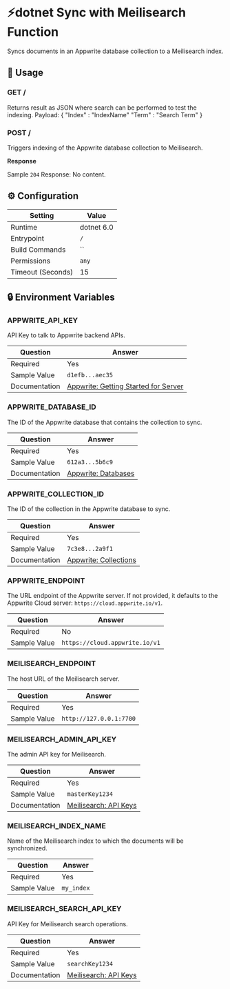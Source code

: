 # ⚡dotnet Sync with Meilisearch Function

Syncs documents in an Appwrite database collection to a Meilisearch index.

## 🧰 Usage

### GET /

Returns result as JSON where search can be performed to test the indexing.
Payload:
{
	"Index" : "IndexName"
	"Term" : "Search Term"
}

### POST /

Triggers indexing of the Appwrite database collection to Meilisearch.

**Response**

Sample `204` Response: No content.

## ⚙️ Configuration

| Setting           | Value         |
| ----------------- | ------------- |
| Runtime           | dotnet 6.0   |
| Entrypoint        | `/` |
| Build Commands    | `` |
| Permissions       | `any`         |
| Timeout (Seconds) | 15            |

## 🔒 Environment Variables

### APPWRITE_API_KEY

API Key to talk to Appwrite backend APIs.

| Question      | Answer                                                                                             |
| ------------- | -------------------------------------------------------------------------------------------------- |
| Required      | Yes                                                                                                |
| Sample Value  | `d1efb...aec35`                                                                                    |
| Documentation | [Appwrite: Getting Started for Server](https://appwrite.io/docs/getting-started-for-server#apiKey) |

### APPWRITE_DATABASE_ID

The ID of the Appwrite database that contains the collection to sync.

| Question      | Answer                                                    |
| ------------- | --------------------------------------------------------- |
| Required      | Yes                                                       |
| Sample Value  | `612a3...5b6c9`                                           |
| Documentation | [Appwrite: Databases](https://appwrite.io/docs/databases) |

### APPWRITE_COLLECTION_ID

The ID of the collection in the Appwrite database to sync.

| Question      | Answer                                                        |
| ------------- | ------------------------------------------------------------- |
| Required      | Yes                                                           |
| Sample Value  | `7c3e8...2a9f1`                                               |
| Documentation | [Appwrite: Collections](https://appwrite.io/docs/databases#collection) |

### APPWRITE_ENDPOINT

The URL endpoint of the Appwrite server. If not provided, it defaults to the Appwrite Cloud server: `https://cloud.appwrite.io/v1`.

| Question     | Answer                         |
| ------------ | ------------------------------ |
| Required     | No                             |
| Sample Value | `https://cloud.appwrite.io/v1` |

### MEILISEARCH_ENDPOINT

The host URL of the Meilisearch server.

| Question     | Answer                  |
| ------------ | ----------------------- |
| Required     | Yes                     |
| Sample Value | `http://127.0.0.1:7700` |

### MEILISEARCH_ADMIN_API_KEY

The admin API key for Meilisearch.

| Question      | Answer                                                                   |
| ------------- | ------------------------------------------------------------------------ |
| Required      | Yes                                                                      |
| Sample Value  | `masterKey1234`                                                          |
| Documentation | [Meilisearch: API Keys](https://docs.meilisearch.com/reference/api/keys) |

### MEILISEARCH_INDEX_NAME

Name of the Meilisearch index to which the documents will be synchronized.

| Question     | Answer     |
| ------------ | ---------- |
| Required     | Yes        |
| Sample Value | `my_index` |

### MEILISEARCH_SEARCH_API_KEY

API Key for Meilisearch search operations.

| Question      | Answer                                                                   |
| ------------- | ------------------------------------------------------------------------ |
| Required      | Yes                                                                      |
| Sample Value  | `searchKey1234`                                                          |
| Documentation | [Meilisearch: API Keys](https://docs.meilisearch.com/reference/api/keys) |

